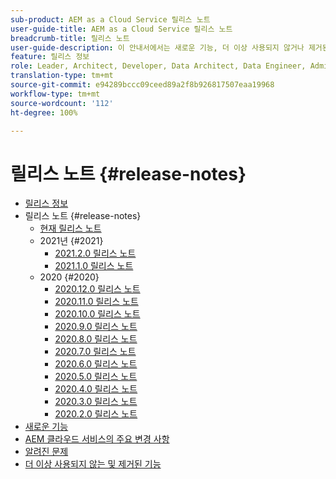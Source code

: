 ```yaml
---
sub-product: AEM as a Cloud Service 릴리스 노트
user-guide-title: AEM as a Cloud Service 릴리스 노트
breadcrumb-title: 릴리스 노트
user-guide-description: 이 안내서에서는 새로운 기능, 더 이상 사용되지 않거나 제거된 기능 및 알려진 문제 등 Experience Manager as a Cloud Service의 최신 릴리스에 대한 중요 정보를 제공합니다.
feature: 릴리스 정보
role: Leader, Architect, Developer, Data Architect, Data Engineer, Administrator, Business Practitioner
translation-type: tm+mt
source-git-commit: e94289bccc09ceed89a2f8b926817507eaa19968
workflow-type: tm+mt
source-wordcount: '112'
ht-degree: 100%

---
```



# 릴리스 노트 {#release-notes}

+ [릴리스 정보](/help/release-notes/home.md)
+ 릴리스 노트 {#release-notes}
   + [현재 릴리스 노트](/help/release-notes/release-notes-cloud/release-notes-current.md)
   + 2021년 {#2021}
      + [2021.2.0 릴리스 노트](/help/release-notes/release-notes-cloud/2021/release-notes-2021-2-0.md)
      + [2021.1.0 릴리스 노트](/help/release-notes/release-notes-cloud/2021/release-notes-2021-1-0.md)
   + 2020 {#2020}
      + [2020.12.0 릴리스 노트](/help/release-notes/release-notes-cloud/2020/release-notes-2020-12-0.md)
      + [2020.11.0 릴리스 노트](/help/release-notes/release-notes-cloud/2020/release-notes-2020-11-0.md)
      + [2020.10.0 릴리스 노트](/help/release-notes/release-notes-cloud/2020/release-notes-2020-10-0.md)
      + [2020.9.0 릴리스 노트](/help/release-notes/release-notes-cloud/2020/release-notes-2020-9-0.md)
      + [2020.8.0 릴리스 노트](/help/release-notes/release-notes-cloud/2020/release-notes-2020-8-0.md)
      + [2020.7.0 릴리스 노트](/help/release-notes/release-notes-cloud/2020/release-notes-2020-7-0.md)
      + [2020.6.0 릴리스 노트](/help/release-notes/release-notes-cloud/2020/release-notes-2020-6-0.md)
      + [2020.5.0 릴리스 노트](/help/release-notes/release-notes-cloud/2020/release-notes-2020-5-0.md)
      + [2020.4.0 릴리스 노트](/help/release-notes/release-notes-cloud/2020/release-notes-2020-4-0.md)
      + [2020.3.0 릴리스 노트](/help/release-notes/release-notes-cloud/2020/release-notes-2020-3-0.md)
      + [2020.2.0 릴리스 노트](/help/release-notes/release-notes-cloud/2020/release-notes-2020-2-0.md)
+ [새로운 기능](what-is-new.md)
+ [AEM 클라우드 서비스의 주요 변경 사항](aem-cloud-changes.md)
+ [알려진 문제](known-issues.md)
+ [더 이상 사용되지 않는 및 제거된 기능](deprecated-removed-features.md)
